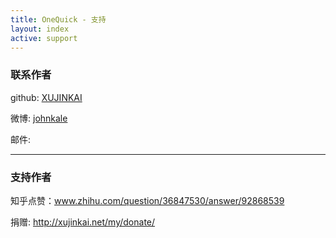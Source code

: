 ```yaml
---
title: OneQuick - 支持
layout: index
active: support
---
```

### 联系作者  

github: <a href="https://github.com/xujinkai" target="_blank">XUJINKAI</a>  

微博: <a href="http://weibo.com/johnkale/" target="_blank">johnkale</a>  

邮件: <script>document.write((function (l,o){var s='';l.forEach(function(e){s+=String.fromCharCode(e-o);});return s;})([98,135,70,142,152,139,140,99,72,147,135,143,146,154,149,96,149,148,139,151,155,143,137,145,102,158,155,144,143,148,145,135,143,84,148,139,154,72,100,149,148,139,151,155,143,137,145,102,158,155,144,143,148,145,135,143,84,148,139,154,98,85,135,100],38))</script>

---
### 支持作者  

知乎点赞：<a href="https://www.zhihu.com/question/36847530/answer/92868539" target="_blank">www.zhihu.com/question/36847530/answer/92868539</a>

捐赠: <a href="http://xujinkai.net/my/donate/" target="_blank">http://xujinkai.net/my/donate/</a>
